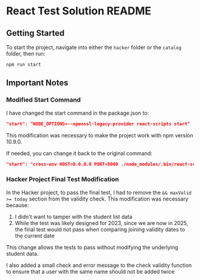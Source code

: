 # React Test Solution README

## Getting Started

To start the project, navigate into either the `hacker` folder or the `catalog` folder, then run:

```
npm run start
```

## Important Notes

### Modified Start Command

I have changed the start command in the package.json to:

```json
"start": "NODE_OPTIONS=--openssl-legacy-provider react-scripts start"
```

This modification was necessary to make the project work with npm version 10.9.0.

If needed, you can change it back to the original command:

```json
"start": "cross-env HOST=0.0.0.0 PORT=8000 ./node_modules/.bin/react-scripts start"
```

### Hacker Project Final Test Modification

In the Hacker project, to pass the final test, I had to remove the `&& maxValid >= today` section from the validity check. This modification was necessary because:

1. I didn't want to tamper with the student list data
2. While the test was likely designed for 2023, since we are now in 2025, the final test would not pass when comparing joining validity dates to the current date

This change allows the tests to pass without modifying the underlying student data.

I also added a small check and error message to the check validity function to ensure that a user with the same name should not be added twice
